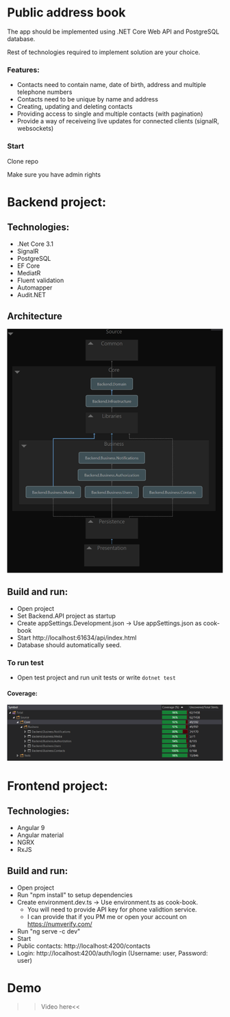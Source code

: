 # Public address book
<p>The app should be implemented using .NET Core Web API and PostgreSQL database.</p>
<p>Rest of technologies required to implement solution are your choice.</p>

### Features:
<ul>
  <li>Contacts need to contain name, date of birth, address and multiple telephone numbers</li>
  <li>Contacts need to be unique by name and address</li>
  <li>Creating, updating and deleting contacts</li>
  <li>Providing access to single and multiple contacts (with pagination)</li>
  <li>Provide a way of receiveing live updates for connected clients (signalR, websockets)</li>
</ul>

### Start
<p>Clone repo</p>
<p>Make sure you have admin rights</p>

# Backend project:
## Technologies: 
* .Net Core 3.1
* SignalR
* PostgreSQL
* EF Core
* MediatR
* Fluent validation
* Automapper
* Audit.NET

## Architecture
![](Architecture2.png)
<br/>

## Build and run:
* Open project
* Set Backend.API project as startup
* Create appSettings.Development.json -> Use appSettings.json as cook-book
* Start http://localhost:61634/api/index.html
* Database should automatically seed.

### To run test
* Open test project and run unit tests or write `dotnet test`

#### Coverage:
![](Covereage.PNG)
<br/>

# Frontend project:

## Technologies:
* Angular 9
* Angular material
* NGRX
* RxJS

## Build and run:
* Open project
* Run "npm install" to setup dependencies
* Create environment.dev.ts -> Use environment.ts as cook-book. 
  * You will need to provide API key for phone validtion service. 
  * I can provide that if you PM me or open your account on   https://numverify.com/</li>
* Run "ng serve -c dev"</li>
* Start</li>
* Public contacts: http://localhost:4200/contacts
* Login: http://localhost:4200/auth/login (Username: user, Password: user)


# Demo
>>Video here<<
